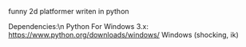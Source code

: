 funny 2d platformer writen in python

Dependencies:\n
Python For Windows 3.x: https://www.python.org/downloads/windows/
Windows (shocking, ik)
